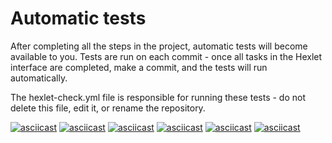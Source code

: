 # Automatic tests

After completing all the steps in the project, automatic tests will become available to you. Tests are run on each commit - once all tasks in the Hexlet interface are completed, make a commit, and the tests will run automatically.

The hexlet-check.yml file is responsible for running these tests - do not delete this file, edit it, or rename the repository.

[![asciicast](https://asciinema.org/a/TK9HHugd5AguWoeE0SCTJ3XYK.svg)](https://asciinema.org/a/TK9HHugd5AguWoeE0SCTJ3XYK)
[![asciicast](https://asciinema.org/a/Zw3ekpBioC08wscMtKr9VMSnB.svg)](https://asciinema.org/a/Zw3ekpBioC08wscMtKr9VMSnB)
[![asciicast](https://asciinema.org/a/rDSOtPMvPyuPNl0ZoLw9Qsibx.svg)](https://asciinema.org/a/rDSOtPMvPyuPNl0ZoLw9Qsibx)
[![asciicast](https://asciinema.org/a/mr1FqhftLDKmzfiY1YfC9kq8H.svg)](https://asciinema.org/a/mr1FqhftLDKmzfiY1YfC9kq8H)
[![asciicast](https://asciinema.org/a/ibVbxjFVQhNgUKYFlZcWENfRB.svg)](https://asciinema.org/a/ibVbxjFVQhNgUKYFlZcWENfRB)
[![asciicast](https://asciinema.org/a/TK9HHugd5AguWoeE0SCTJ3XYK.svg)](https://asciinema.org/a/TK9HHugd5AguWoeE0SCTJ3XYK)